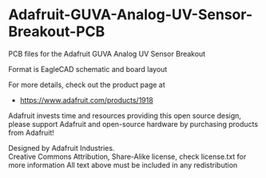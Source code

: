 # Adafruit-GUVA-Analog-UV-Sensor-Breakout-PCB
PCB files for the Adafruit GUVA Analog UV Sensor Breakout

Format is EagleCAD schematic and board layout

For more details, check out the product page at

   * https://www.adafruit.com/products/1918

Adafruit invests time and resources providing this open source design, 
please support Adafruit and open-source hardware by purchasing 
products from Adafruit!

Designed by Adafruit Industries.  
Creative Commons Attribution, Share-Alike license, check license.txt for more information
All text above must be included in any redistribution